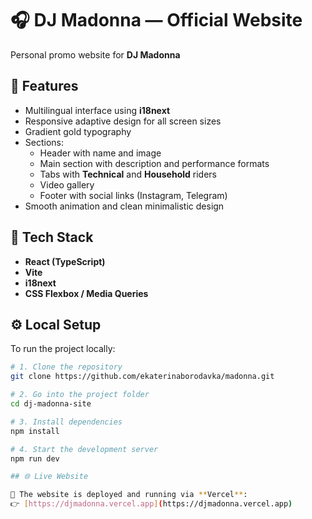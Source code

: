 # 🎧 DJ Madonna — Official Website

Personal promo website for **DJ Madonna**

## 🌟 Features

- Multilingual interface using **i18next**
- Responsive adaptive design for all screen sizes
- Gradient gold typography
- Sections:
  - Header with name and image
  - Main section with description and performance formats
  - Tabs with **Technical** and **Household** riders
  - Video gallery
  - Footer with social links (Instagram, Telegram)
- Smooth animation and clean minimalistic design

## 🧠 Tech Stack

- **React (TypeScript)**
- **Vite**
- **i18next**
- **CSS Flexbox / Media Queries**


## ⚙️ Local Setup

To run the project locally:

```bash
# 1. Clone the repository
git clone https://github.com/ekaterinaborodavka/madonna.git

# 2. Go into the project folder
cd dj-madonna-site

# 3. Install dependencies
npm install

# 4. Start the development server
npm run dev

## 🌐 Live Website

🚀 The website is deployed and running via **Vercel**:  
👉 [https://djmadonna.vercel.app](https://djmadonna.vercel.app)